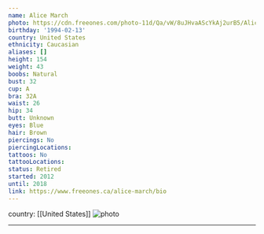 ```yaml
---
name: Alice March
photo: https://cdn.freeones.com/photo-11d/Qa/vW/8uJHvaAScYkAj2urB5/Alice-March-takes-a-Boner-in-her-tight-Butt-Hole_002_teaser.jpg?c=1639076368
birthday: '1994-02-13'
country: United States
ethnicity: Caucasian
aliases: []
height: 154
weight: 43
boobs: Natural
bust: 32
cup: A
bra: 32A
waist: 26
hip: 34
butt: Unknown
eyes: Blue
hair: Brown
piercings: No
piercingLocations:
tattoos: No
tattooLocations:
status: Retired
started: 2012
until: 2018
link: https://www.freeones.ca/alice-march/bio
---
```

country: [[United States]]
![photo](https://cdn.freeones.com/photo-11d/Qa/vW/8uJHvaAScYkAj2urB5/Alice-March-takes-a-Boner-in-her-tight-Butt-Hole_002_teaser.jpg?c=1639076368)
***

